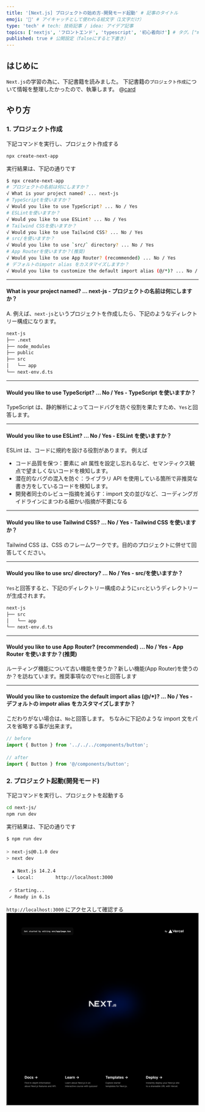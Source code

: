 ```yaml
---
title: '[Next.js] プロジェクトの始め方-開発モード起動' # 記事のタイトル
emoji: '🧆' # アイキャッチとして使われる絵文字（1文字だけ）
type: 'tech' # tech: 技術記事 / idea: アイデア記事
topics: ['nextjs', 'フロントエンド', 'typescript', '初心者向け'] # タグ。["markdown", "rust", "aws"]のように指定する
published: true # 公開設定（falseにすると下書き）
---
```


## はじめに

`Next.js`の学習の為に、下記書籍を読みました。
下記書籍の`プロジェクト作成`について情報を整理したかったので、執筆します。
@[card](https://gihyo.jp/book/2024/978-4-297-14061-8)

## やり方

### 1. プロジェクト作成

下記コマンドを実行し、プロジェクト作成する

```bash
npx create-next-app
```

実行結果は、下記の通りです

```bash
$ npx create-next-app
# プロジェクトの名前は何にしますか？
√ What is your project named? ... next-js
# TypeScriptを使いますか？
√ Would you like to use TypeScript? ... No / Yes
# ESLintを使いますか？
√ Would you like to use ESLint? ... No / Yes
# Tailwind CSSを使いますか？
√ Would you like to use Tailwind CSS? ... No / Yes
# src/を使いますか？
√ Would you like to use `src/` directory? ... No / Yes
# App Routerを使いますか？(推奨)
√ Would you like to use App Router? (recommended) ... No / Yes
# デフォルトのimpotr alias をカスタマイズしますか？
√ Would you like to customize the default import alias (@/*)? ... No / Yes
```

---

#### What is your project named? … next-js - プロジェクトの名前は何にしますか？

A. 例えば、`next-js`というプロジェクトを作成したら、下記のようなディレクトリー構成になります。

```bash
next-js
├── .next
├── node_modules
├── public
├── src
│   └── app
└── next-env.d.ts
```

---

#### Would you like to use TypeScript? … No / Yes - TypeScript を使いますか？

TypeScript は、静的解析によってコードバグを防ぐ役割を果たすため、`Yes`と回答します。

---

#### Would you like to use ESLint? … No / Yes - ESLint を使いますか？

ESLint は、コードに規約を設ける役割があります。
例えば

- コード品質を保つ：<img>要素に alt 属性を設定し忘れるなど、セマンティクス観点で望ましくないコードを検知します。
- 潜在的なバグの混入を防ぐ：ライブラリ API を使用している箇所で非推奨な書き方をしているコードを検知します。
- 開発者同士のレビュー指摘を減らす：import 文の並びなど、コーディングガイドラインにまつわる細かい指摘が不要になる

---

#### Would you like to use Tailwind CSS? … No / Yes - Tailwind CSS を使いますか？

Tailwind CSS は、CSS のフレームワークです。目的のプロジェクトに併せて回答してください。

---

#### Would you like to use src/ directory? … No / Yes - src/を使いますか？

`Yes`と回答すると、下記のディレクトリー構成のように`src`というディレクトリーが生成されます。

```bash
next-js
├── src
│   └── app
└── next-env.d.ts
```

---

#### Would you like to use App Router? (recommended) … No / Yes - App Router を使いますか？(推奨)

ルーティング機能について古い機能を使うか？新しい機能(App Router)を使うのか？を訪ねています。推奨事項なので`Yes`と回答します

---

#### Would you like to customize the default import alias (@/\*)? … No / Yes - デフォルトの impotr alias をカスタマイズしますか？

こだわりがない場合は、`No`と回答します。
ちなみに下記のような import 文をパスを省略する事が出来ます。

```ts
// before
import { Button } from '../../../components/button';

// after
import { Button } from '@/components/button';
```


### 2. プロジェクト起動(開発モード)
下記コマンドを実行し、プロジェクトを起動する
```bash
cd next-js/
npm run dev
```
実行結果は、下記の通りです
```bash
$ npm run dev

> next-js@0.1.0 dev
> next dev

  ▲ Next.js 14.2.4
  - Local:        http://localhost:3000

 ✓ Starting...
 ✓ Ready in 6.1s
```

`http://localhost:3000` にアクセスして確認する
![next-js-page](/images/articles/nextjs-project-dev/next-js-local.png)
